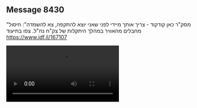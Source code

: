 ## Message 8430

"מסק"ר כאן קודקוד - צריך אותך מיידי לפני שאני יוצא להתקפה, צא להשמדה":
חיסול מחבלים מהאוויר במהלך היתקלות של צק"ח נח"ל. צפו בתיעוד
https://www.idf.il/167107

![Video](8430/8430_media.mp4)

